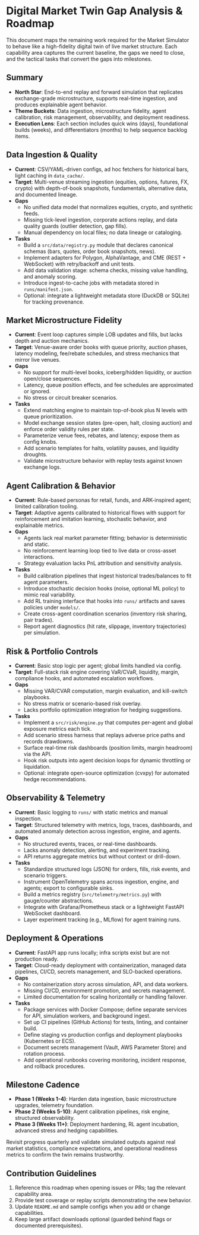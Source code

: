 # Digital Market Twin Gap Analysis & Roadmap

This document maps the remaining work required for the Market Simulator to behave like a high-fidelity digital twin of live market structure. Each capability area captures the current baseline, the gaps we need to close, and the tactical tasks that convert the gaps into milestones.

## Summary
- **North Star**: End-to-end replay and forward simulation that replicates exchange-grade microstructure, supports real-time ingestion, and produces explainable agent behavior.
- **Theme Buckets**: Data ingestion, microstructure fidelity, agent calibration, risk management, observability, and deployment readiness.
- **Execution Lens**: Each section includes quick wins (days), foundational builds (weeks), and differentiators (months) to help sequence backlog items.

## Data Ingestion & Quality
- **Current**: CSV/YAML-driven configs, ad hoc fetchers for historical bars, light caching in `data_cache/`.
- **Target**: Multi-venue streaming ingestion (equities, options, futures, FX, crypto) with depth-of-book snapshots, fundamentals, alternative data, and documented lineage.
- **Gaps**
  - No unified data model that normalizes equities, crypto, and synthetic feeds.
  - Missing tick-level ingestion, corporate actions replay, and data quality guards (outlier detection, gap fills).
  - Manual dependency on local files; no data lineage or cataloging.
- **Tasks**
  - Build a `src/data/registry.py` module that declares canonical schemas (bars, quotes, order book snapshots, news).
  - Implement adapters for Polygon, AlphaVantage, and CME (REST + WebSocket) with retry/backoff and unit tests.
  - Add data validation stage: schema checks, missing value handling, and anomaly scoring.
  - Introduce ingest-to-cache jobs with metadata stored in `runs/manifest.json`.
  - Optional: integrate a lightweight metadata store (DuckDB or SQLite) for tracking provenance.

## Market Microstructure Fidelity
- **Current**: Event loop captures simple LOB updates and fills, but lacks depth and auction mechanics.
- **Target**: Venue-aware order books with queue priority, auction phases, latency modeling, fee/rebate schedules, and stress mechanics that mirror live venues.
- **Gaps**
  - No support for multi-level books, iceberg/hidden liquidity, or auction open/close sequences.
  - Latency, queue position effects, and fee schedules are approximated or ignored.
  - No stress or circuit breaker scenarios.
- **Tasks**
  - Extend matching engine to maintain top-of-book plus N levels with queue prioritization.
  - Model exchange session states (pre-open, halt, closing auction) and enforce order validity rules per state.
  - Parameterize venue fees, rebates, and latency; expose them as config knobs.
  - Add scenario templates for halts, volatility pauses, and liquidity droughts.
  - Validate microstructure behavior with replay tests against known exchange logs.

## Agent Calibration & Behavior
- **Current**: Rule-based personas for retail, funds, and ARK-inspired agent; limited calibration tooling.
- **Target**: Adaptive agents calibrated to historical flows with support for reinforcement and imitation learning, stochastic behavior, and explainable metrics.
- **Gaps**
  - Agents lack real market parameter fitting; behavior is deterministic and static.
  - No reinforcement learning loop tied to live data or cross-asset interactions.
  - Strategy evaluation lacks PnL attribution and sensitivity analysis.
- **Tasks**
  - Build calibration pipelines that ingest historical trades/balances to fit agent parameters.
  - Introduce stochastic decision hooks (noise, optional ML policy) to mimic real variability.
  - Add RL training interface that hooks into `runs/` artifacts and saves policies under `models/`.
  - Create cross-agent coordination scenarios (inventory risk sharing, pair trades).
  - Report agent diagnostics (hit rate, slippage, inventory trajectories) per simulation.

## Risk & Portfolio Controls
- **Current**: Basic stop logic per agent; global limits handled via config.
- **Target**: Full-stack risk engine covering VaR/CVaR, liquidity, margin, compliance hooks, and automated escalation workflows.
- **Gaps**
  - Missing VAR/CVAR computation, margin evaluation, and kill-switch playbooks.
  - No stress matrix or scenario-based risk overlay.
  - Lacks portfolio optimization integration for hedging suggestions.
- **Tasks**
  - Implement a `src/risk/engine.py` that computes per-agent and global exposure metrics each tick.
  - Add scenario stress harness that replays adverse price paths and records drawdowns.
  - Surface real-time risk dashboards (position limits, margin headroom) via the API.
  - Hook risk outputs into agent decision loops for dynamic throttling or liquidation.
  - Optional: integrate open-source optimization (cvxpy) for automated hedge recommendations.

## Observability & Telemetry
- **Current**: Basic logging to `runs/` with static metrics and manual inspection.
- **Target**: Structured telemetry with metrics, logs, traces, dashboards, and automated anomaly detection across ingestion, engine, and agents.
- **Gaps**
  - No structured events, traces, or real-time dashboards.
  - Lacks anomaly detection, alerting, and experiment tracking.
  - API returns aggregate metrics but without context or drill-down.
- **Tasks**
  - Standardize structured logs (JSON) for orders, fills, risk events, and scenario triggers.
  - Instrument OpenTelemetry spans across ingestion, engine, and agents; export to configurable sinks.
  - Build a metrics registry (`src/telemetry/metrics.py`) with gauge/counter abstractions.
  - Integrate with Grafana/Prometheus stack or a lightweight FastAPI WebSocket dashboard.
  - Layer experiment tracking (e.g., MLflow) for agent training runs.

## Deployment & Operations
- **Current**: FastAPI app runs locally; infra scripts exist but are not production ready.
- **Target**: Cloud-ready deployment with containerization, managed data pipelines, CI/CD, secrets management, and SLO-backed operations.
- **Gaps**
  - No containerization story across simulation, API, and data workers.
  - Missing CI/CD, environment promotion, and secrets management.
  - Limited documentation for scaling horizontally or handling failover.
- **Tasks**
  - Package services with Docker Compose; define separate services for API, simulation workers, and background ingest.
  - Set up CI pipelines (GitHub Actions) for tests, linting, and container build.
  - Define staging vs production configs and deployment playbooks (Kubernetes or ECS).
  - Document secrets management (Vault, AWS Parameter Store) and rotation process.
  - Add operational runbooks covering monitoring, incident response, and rollback procedures.

## Milestone Cadence
- **Phase 1 (Weeks 1-4)**: Harden data ingestion, basic microstructure upgrades, telemetry foundation.
- **Phase 2 (Weeks 5-10)**: Agent calibration pipelines, risk engine, structured observability.
- **Phase 3 (Weeks 11+)**: Deployment hardening, RL agent incubation, advanced stress and hedging capabilities.

Revisit progress quarterly and validate simulated outputs against real market statistics, compliance expectations, and operational readiness metrics to confirm the twin remains trustworthy.

## Contribution Guidelines
1. Reference this roadmap when opening issues or PRs; tag the relevant capability area.
2. Provide test coverage or replay scripts demonstrating the new behavior.
3. Update `README.md` and sample configs when you add or change capabilities.
4. Keep large artifact downloads optional (guarded behind flags or documented prerequisites).
